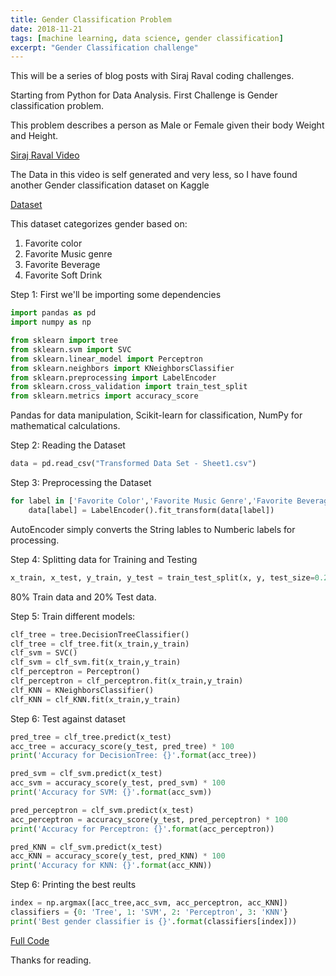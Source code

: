 ```yaml
---
title: Gender Classification Problem
date: 2018-11-21
tags: [machine learning, data science, gender classification]
excerpt: "Gender Classification challenge"
---
```

This will be a series of blog posts with Siraj Raval coding challenges.

Starting from Python for Data Analysis.
First Challenge is Gender classification problem.

This problem describes a person as Male or Female given their body Weight and Height.

[Siraj Raval Video](https://www.youtube.com/watch?v=T5pRlIbr6gg&list=PL2-dafEMk2A6QKz1mrk1uIGfHkC1zZ6UU)

The Data in this video is self generated and very less, so I have found another Gender classification dataset on Kaggle

[Dataset](https://www.kaggle.com/hb20007/gender-classification)

This dataset categorizes gender based on:
1. Favorite color
2. Favorite Music genre
3. Favorite Beverage
4. Favorite Soft Drink

Step 1: First we'll be importing some dependencies
```python
import pandas as pd
import numpy as np

from sklearn import tree
from sklearn.svm import SVC
from sklearn.linear_model import Perceptron
from sklearn.neighbors import KNeighborsClassifier
from sklearn.preprocessing import LabelEncoder
from sklearn.cross_validation import train_test_split
from sklearn.metrics import accuracy_score

```
Pandas for data manipulation, Scikit-learn for classification, NumPy for mathematical calculations.

Step 2: Reading the Dataset
```python
data = pd.read_csv("Transformed Data Set - Sheet1.csv")
```

Step 3: Preprocessing the Dataset
```python
for label in ['Favorite Color','Favorite Music Genre','Favorite Beverage','Favorite Soft Drink']:
    data[label] = LabelEncoder().fit_transform(data[label])
```
AutoEncoder simply converts the String lables to Numberic labels for processing.

Step 4: Splitting data for Training and Testing
```python
x_train, x_test, y_train, y_test = train_test_split(x, y, test_size=0.2)
```
80% Train data and 20% Test data.

Step 5: Train different models:
```python
clf_tree = tree.DecisionTreeClassifier()
clf_tree = clf_tree.fit(x_train,y_train)
clf_svm = SVC()
clf_svm = clf_svm.fit(x_train,y_train)
clf_perceptron = Perceptron()
clf_perceptron = clf_perceptron.fit(x_train,y_train)
clf_KNN = KNeighborsClassifier()
clf_KNN = clf_KNN.fit(x_train,y_train)
```
Step 6: Test against dataset
```python
pred_tree = clf_tree.predict(x_test)
acc_tree = accuracy_score(y_test, pred_tree) * 100
print('Accuracy for DecisionTree: {}'.format(acc_tree))

pred_svm = clf_svm.predict(x_test)
acc_svm = accuracy_score(y_test, pred_svm) * 100
print('Accuracy for SVM: {}'.format(acc_svm))

pred_perceptron = clf_svm.predict(x_test)
acc_perceptron = accuracy_score(y_test, pred_perceptron) * 100
print('Accuracy for Perceptron: {}'.format(acc_perceptron))

pred_KNN = clf_svm.predict(x_test)
acc_KNN = accuracy_score(y_test, pred_KNN) * 100
print('Accuracy for KNN: {}'.format(acc_KNN))
```

Step 6: Printing the best reults
```python
index = np.argmax([acc_tree,acc_svm, acc_perceptron, acc_KNN])
classifiers = {0: 'Tree', 1: 'SVM', 2: 'Perceptron', 3: 'KNN'}
print('Best gender classifier is {}'.format(classifiers[index]))
```
[Full Code](https://github.com/InosRahul/Siraj-Raval-Challenges)

Thanks for reading.

